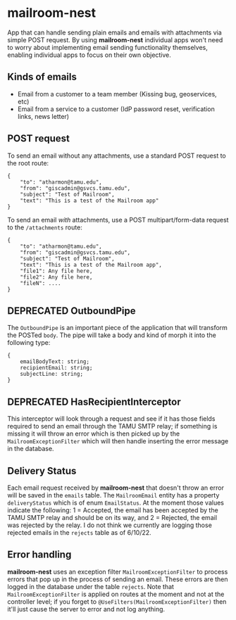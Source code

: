 # mailroom-nest

App that can handle sending plain emails and emails with attachments via simple POST request. By using **mailroom-nest** individual apps won't need to worry about implementing email sending functionality themselves, enabling individual apps to focus on their own objective.

## Kinds of emails

- Email from a customer to a team member (Kissing bug, geoservices, etc)
- Email from a service to a customer (IdP password reset, verification links, news letter)

## POST request

To send an email without any attachments, use a standard POST request to the root route:

```
{
	"to": "atharmon@tamu.edu",
	"from": "giscadmin@gsvcs.tamu.edu",
    "subject": "Test of Mailroom",
	"text": "This is a test of the Mailroom app"
}
```

To send an email _with_ attachments, use a POST multipart/form-data request to the `/attachments` route:

```
{
	"to": "atharmon@tamu.edu",
	"from": "giscadmin@gsvcs.tamu.edu",
    "subject": "Test of Mailroom",
	"text": "This is a test of the Mailroom app",
    "file1": Any file here,
    "file2": Any file here,
    "fileN": ....
}
```

## DEPRECATED OutboundPipe

The `OutboundPipe` is an important piece of the application that will transform the POSTed `body`. The pipe will take a body and kind of morph it into the following type:

```
{
    emailBodyText: string;
    recipientEmail: string;
    subjectLine: string;
}
```

## DEPRECATED HasRecipientInterceptor

This interceptor will look through a request and see if it has those fields required to send an email through the TAMU SMTP relay; if something is missing it will throw an error which is then picked up by the `MailroomExceptionFilter` which will then handle inserting the error message in the database.

## Delivery Status

Each email request received by **mailroom-nest** that doesn't throw an error will be saved in the `emails` table. The `MailroomEmail` entity has a property `deliveryStatus` which is of enum `EmailStatus`. At the moment those values indicate the following: 1 = Accepted, the email has been accepted by the TAMU SMTP relay and should be on its way, and 2 = Rejected, the email was rejected by the relay. I do not think we currently are logging those rejected emails in the `rejects` table as of 6/10/22.

## Error handling

**mailroom-nest** uses an exception filter `MailroomExceptionFilter` to process errors that pop up in the process of sending an email. These errors are then logged in the database under the table `rejects`. Note that `MailroomExceptionFilter` is applied on routes at the moment and not at the controller level; if you forget to `@UseFilters(MailroomExceptionFilter)` then it'll just cause the server to error and not log anything.
